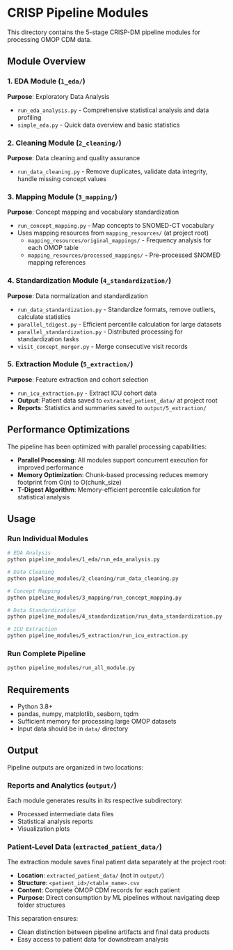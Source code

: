 # CRISP Pipeline Modules

This directory contains the 5-stage CRISP-DM pipeline modules for processing OMOP CDM data.

## Module Overview

### 1. EDA Module (`1_eda/`)
**Purpose**: Exploratory Data Analysis
- `run_eda_analysis.py` - Comprehensive statistical analysis and data profiling
- `simple_eda.py` - Quick data overview and basic statistics

### 2. Cleaning Module (`2_cleaning/`)
**Purpose**: Data cleaning and quality assurance
- `run_data_cleaning.py` - Remove duplicates, validate data integrity, handle missing concept values

### 3. Mapping Module (`3_mapping/`)
**Purpose**: Concept mapping and vocabulary standardization
- `run_concept_mapping.py` - Map concepts to SNOMED-CT vocabulary
- Uses mapping resources from `mapping_resources/` (at project root)
  - `mapping_resources/original_mappings/` - Frequency analysis for each OMOP table
  - `mapping_resources/processed_mappings/` - Pre-processed SNOMED mapping references

### 4. Standardization Module (`4_standardization/`)
**Purpose**: Data normalization and standardization
- `run_data_standardization.py` - Standardize formats, remove outliers, calculate statistics
- `parallel_tdigest.py` - Efficient percentile calculation for large datasets
- `parallel_standardization.py` - Distributed processing for standardization tasks
- `visit_concept_merger.py` - Merge consecutive visit records

### 5. Extraction Module (`5_extraction/`)
**Purpose**: Feature extraction and cohort selection
- `run_icu_extraction.py` - Extract ICU cohort data
- **Output**: Patient data saved to `extracted_patient_data/` at project root
- **Reports**: Statistics and summaries saved to `output/5_extraction/`

## Performance Optimizations

The pipeline has been optimized with parallel processing capabilities:
- **Parallel Processing**: All modules support concurrent execution for improved performance
- **Memory Optimization**: Chunk-based processing reduces memory footprint from O(n) to O(chunk_size)
- **T-Digest Algorithm**: Memory-efficient percentile calculation for statistical analysis

## Usage

### Run Individual Modules
```bash
# EDA Analysis
python pipeline_modules/1_eda/run_eda_analysis.py

# Data Cleaning
python pipeline_modules/2_cleaning/run_data_cleaning.py

# Concept Mapping
python pipeline_modules/3_mapping/run_concept_mapping.py

# Data Standardization
python pipeline_modules/4_standardization/run_data_standardization.py

# ICU Extraction
python pipeline_modules/5_extraction/run_icu_extraction.py
```

### Run Complete Pipeline
```bash
python pipeline_modules/run_all_module.py
```

## Requirements

- Python 3.8+
- pandas, numpy, matplotlib, seaborn, tqdm
- Sufficient memory for processing large OMOP datasets
- Input data should be in `data/` directory

## Output

Pipeline outputs are organized in two locations:

### Reports and Analytics (`output/`)
Each module generates results in its respective subdirectory:
- Processed intermediate data files
- Statistical analysis reports  
- Visualization plots

### Patient-Level Data (`extracted_patient_data/`)
The extraction module saves final patient data separately at the project root:
- **Location**: `extracted_patient_data/` (not in `output/`)
- **Structure**: `<patient_id>/<table_name>.csv`
- **Content**: Complete OMOP CDM records for each patient
- **Purpose**: Direct consumption by ML pipelines without navigating deep folder structures

This separation ensures:
- Clean distinction between pipeline artifacts and final data products
- Easy access to patient data for downstream analysis